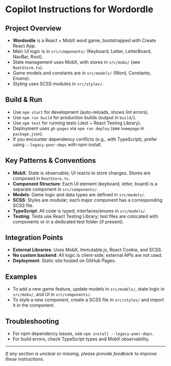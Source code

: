 # Copilot Instructions for Wordordle

## Project Overview
- **Wordordle** is a React + MobX word game, bootstrapped with Create React App.
- Main UI logic is in `src/components/` (Keyboard, Letter, LetterBoard, NavBar, Root).
- State management uses MobX, with stores in `src/mobx/` (see `RootStore.ts`).
- Game models and constants are in `src/models/` (Word, Constants, Enums).
- Styling uses SCSS modules in `src/styles/`.

## Build & Run
- Use `npm start` for development (auto-reloads, shows lint errors).
- Use `npm run build` for production builds (output in `build/`).
- Use `npm test` for running tests (Jest + React Testing Library).
- Deployment uses `gh-pages` via `npm run deploy` (see `homepage` in `package.json`).
- If you encounter dependency conflicts (e.g., with TypeScript), prefer using `--legacy-peer-deps` with npm install.

## Key Patterns & Conventions
- **MobX**: State is observable; UI reacts to store changes. Stores are composed in `RootStore.ts`.
- **Component Structure**: Each UI element (keyboard, letter, board) is a separate component in `src/components/`.
- **Models**: Game logic and data types are defined in `src/models/`.
- **SCSS**: Styles are modular; each major component has a corresponding SCSS file.
- **TypeScript**: All code is typed; interfaces/enums in `src/models/`.
- **Testing**: Tests use React Testing Library; test files are colocated with components or in a dedicated test folder (if present).

## Integration Points
- **External Libraries**: Uses MobX, Immutable.js, React Cookie, and SCSS.
- **No custom backend**: All logic is client-side; external APIs are not used.
- **Deployment**: Static site hosted on GitHub Pages.

## Examples
- To add a new game feature, update models in `src/models/`, state logic in `src/mobx/`, and UI in `src/components/`.
- To style a new component, create a SCSS file in `src/styles/` and import it in the component.

## Troubleshooting
- For npm dependency issues, use `npm install --legacy-peer-deps`.
- For build errors, check TypeScript types and MobX observability.

---
_If any section is unclear or missing, please provide feedback to improve these instructions._
